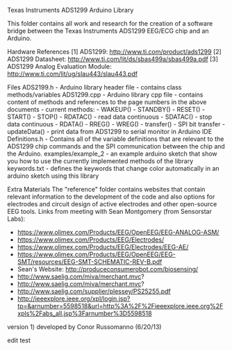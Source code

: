 Texas Instruments ADS1299 Arduino Library

This folder contains all work and research for the creation of a software bridge between the Texas Instruments ADS1299 EEG/ECG chip and an Arduino.

Hardware References
[1] ADS1299: http://www.ti.com/product/ads1299
[2] ADS1299 Datasheet: http://www.ti.com/lit/ds/sbas499a/sbas499a.pdf
[3] ADS1299 Analog Evaluation Module: http://www.ti.com/lit/ug/slau443/slau443.pdf

Files
ADS2199.h - Arduino library header file
	- contains class methods/variables
ADS1299.cpp - Arduino library cpp file
	- contains content of methods and references to the page numbers in the above documents
	- current methods:
		- WAKEUP()
		- STANDBY()
		- RESET()
		- START()
		- STOP()
		- RDATAC() - read data continuous
		- SDATAC() - stop data continuous
		- RDATA()
		- RREG()
		- WREG()
		- transfer() - SPI bit transfer
		- updateData() - print data from ADS1299 to serial monitor in Arduino IDE
Definitions.h - Contains all of the variable definitions that are relevant to the ADS1299 chip commands and the SPI communication between the chip and the Arduino.
examples/example_2 - an example arduino sketch that show you how to use the currently implemented methods of the library
keywords.txt - defines the keywords that change color automatically in an arduino sketch using this library

Extra Materials
The "reference" folder contains websites that contain relevant information to the development of the code and also options for electrodes and circuit design of active electrodes and other open-source EEG tools.
Links from meeting with Sean Montgomery (from Sensorstar Labs):
- https://www.olimex.com/Products/EEG/OpenEEG/EEG-ANALOG-ASM/
- https://www.olimex.com/Products/EEG/Electrodes/
- https://www.olimex.com/Products/EEG/Electrodes/EEG-AE/
- https://www.olimex.com/Products/EEG/OpenEEG/EEG-SMT/resources/EEG-SMT-SCHEMATIC-REV-B.pdf
- Sean's Website: http://produceconsumerobot.com/biosensing/
- http://www.saelig.com/miva/merchant.mvc?
- http://www.saelig.com/miva/merchant.mvc?
- http://www.saelig.com/supplier/plessey/PS25255.pdf
- http://ieeexplore.ieee.org/xpl/login.jsp?tp=&arnumber=5598518&url=http%3A%2F%2Fieeexplore.ieee.org%2Fxpls%2Fabs_all.jsp%3Farnumber%3D5598518


version 1) developed by Conor Russomanno (6/20/13)

edit test

